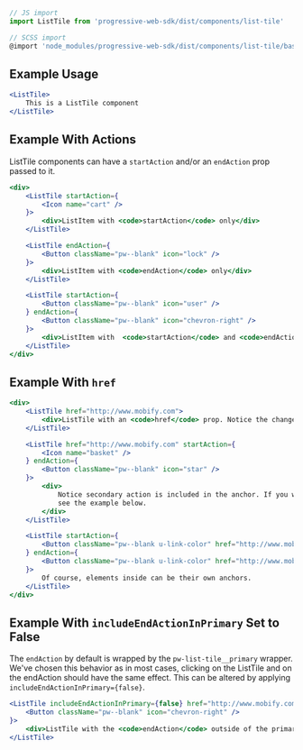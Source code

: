 ```js static
// JS import
import ListTile from 'progressive-web-sdk/dist/components/list-tile'

// SCSS import
@import 'node_modules/progressive-web-sdk/dist/components/list-tile/base';
```


## Example Usage

```jsx
<ListTile>
    This is a ListTile component
</ListTile>
```


## Example With Actions

ListTile components can have a `startAction` and/or an `endAction` prop passed to it.

```jsx
<div>
    <ListTile startAction={
        <Icon name="cart" />
    }>
        <div>ListItem with <code>startAction</code> only</div>
    </ListTile>

    <ListTile endAction={
        <Button className="pw--blank" icon="lock" />
    }>
        <div>ListItem with <code>endAction</code> only</div>
    </ListTile>

    <ListTile startAction={
        <Button className="pw--blank" icon="user" />
    } endAction={
        <Button className="pw--blank" icon="chevron-right" />
    }>
        <div>ListItem with  <code>startAction</code> and <code>endAction</code></div>
    </ListTile>
</div>
```


## Example With `href`

```jsx
<div>
    <ListTile href="http://www.mobify.com">
        <div>ListTile with an <code>href</code> prop. Notice the change in color!</div>
    </ListTile>

    <ListTile href="http://www.mobify.com" startAction={
        <Icon name="basket" />
    } endAction={
        <Button className="pw--blank" icon="star" />
    }>
        <div>
            Notice secondary action is included in the anchor. If you wish to change this behavior,
            see the example below.
        </div>
    </ListTile>

    <ListTile startAction={
        <Button className="pw--blank u-link-color" href="http://www.mobify.com" icon="chevron-left" />
    } endAction={
        <Button className="pw--blank u-link-color" href="http://www.mobify.com" icon="chevron-right" />
    }>
        Of course, elements inside can be their own anchors.
    </ListTile>
</div>
```


## Example With `includeEndActionInPrimary` Set to False

The `endAction` by default is wrapped by the `pw-list-tile__primary` wrapper. We've chosen this behavior as in most cases, clicking on the ListTile and on the endAction should have the same effect. This can be altered by applying `includeEndActionInPrimary={false}`.

```jsx
<ListTile includeEndActionInPrimary={false} href="http://www.mobify.com" endAction={
    <Button className="pw--blank" icon="chevron-right" />
}>
    <div>ListTile with the <code>endAction</code> outside of the primary container</div>
</ListTile>
```
